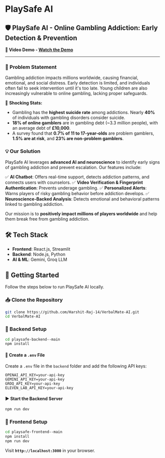 # PlaySafe AI


## 🛡️ PlaySafe AI - Online Gambling Addiction: Early Detection & Prevention

**🎥 Video Demo - [Watch the Demo](https://drive.google.com/file/d/1VrDMsPQkELcaB4txPmKDdKAgNILKPvoW/view)**

<hr>

### 🚨 Problem Statement
Gambling addiction impacts millions worldwide, causing financial, emotional, and social distress. Early detection is limited, and individuals often fail to seek intervention until it's too late. Young children are also increasingly vulnerable to online gambling, lacking proper safeguards.

🔹 **Shocking Stats:**
- Gambling has the **highest suicide rate** among addictions. Nearly **40%** of individuals with gambling disorders consider suicide.
- **18% of online gamblers** are in gambling debt (~3.3 million people), with an average debt of **£10,000**.
- A survey found that **0.7% of 11 to 17-year-olds** are problem gamblers, **1.5% are at risk**, and **23% are non-problem gamblers**.

### 💡 Our Solution
PlaySafe AI leverages **advanced AI and neuroscience** to identify early signs of gambling addiction and prevent escalation. Our features include:

✅ **AI Chatbot**: Offers real-time support, detects addiction patterns, and connects users with counselors.
✅ **Video Verification & Fingerprint Authentication**: Prevents underage gambling.
✅ **Personalized Alerts**: Warns players of risky gambling behavior before addiction develops.
✅ **Neuroscience-Backed Analysis**: Detects emotional and behavioral patterns linked to gambling addiction.

Our mission is to **positively impact millions of players worldwide** and help them break free from gambling addiction.

## 🛠️ Tech Stack
- **Frontend**: React.js, Streamlit
- **Backend**: Node.js, Python
- **AI & ML**: Gemini, Groq LLM

## 🚀 Getting Started
Follow the steps below to run PlaySafe AI locally.

### 📥 Clone the Repository
```sh
git clone https://github.com/Harshit-Raj-14/VerbalMate-AI.git
cd VerbalMate-AI
```

### 🔧 Backend Setup
```sh
cd playsafe-backend--main
npm install
```

#### 📌 Create a `.env` File
Create a `.env` file in the `backend` folder and add the following API keys:
```env
OPENAI_API_KEY=your-api-key
GEMINI_API_KEY=your-api-key
GROQ_API_KEY=your-api-key
ELEVEN_LAB_API_KEY=your-api-key
```

#### ▶️ Start the Backend Server
```sh
npm run dev
```

### 🎨 Frontend Setup
```sh
cd playsafe-frontend--main
npm install
npm run dev
```

Visit **`http://localhost:3000`** in your browser.


